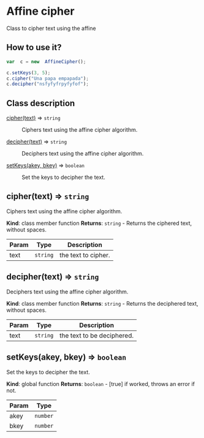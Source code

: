 
# Affine cipher
Class to cipher text using the affine

## How to use it?
```js
var  c = new  AffineCipher();

c.setKeys(3, 5);
c.cipher("Una papa empapada");
c.decipher("nsfyfyfrpyfyfof");
```
## Class description
<dl>
<dt><a  href="#cipher">cipher(text)</a> ⇒ <code>string</code></dt>
<dd><p>Ciphers text using the affine cipher algorithm.</p>
</dd>
<dt><a  href="#decipher">decipher(text)</a> ⇒ <code>string</code></dt>
<dd><p>Deciphers text using the affine cipher algorithm.</p>
</dd>
<dt><a  href="#setKeys">setKeys(akey, bkey)</a> ⇒ <code>boolean</code></dt>
<dd><p>Set the keys to decipher the text.</p>
</dd>
</dl>

<a  name="cipher"></a>
## cipher(text) ⇒ <code>string</code>

Ciphers text using the affine cipher algorithm.

  

**Kind**: class member function
**Returns**: <code>string</code> - Returns the ciphered text, without spaces.

| Param | Type | Description |
| --- | --- | --- |
| text | <code>string</code> | the text to cipher. |

<a  name="decipher"></a>
## decipher(text) ⇒ <code>string</code>

Deciphers text using the affine cipher algorithm.

**Kind**: class member function
**Returns**: <code>string</code> - Returns the deciphered text, without spaces.

| Param | Type | Description |
| --- | --- | --- |
| text | <code>string</code> | the text to be deciphered. |

<a  name="setKeys"></a>
## setKeys(akey, bkey) ⇒ <code>boolean</code>

Set the keys to decipher the text.

**Kind**: global function
**Returns**: <code>boolean</code> - [true] if worked, throws an error if not.

| Param | Type |
| --- | --- |
| akey | <code>number</code> |
| bkey | <code>number</code> |